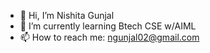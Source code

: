 - 👋 Hi, I’m Nishita Gunjal
- 🌱 I’m currently learning Btech CSE w/AIML 
- 📫 How to reach me: ngunjal02@gmail.com


